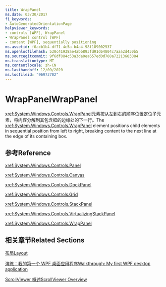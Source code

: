 ```yaml
---
title: WrapPanel
ms.date: 03/30/2017
f1_keywords:
- AutoGeneratedOrientationPage
helpviewer_keywords:
- controls [WPF], WrapPanel
- WrapPanel control [WPF]
- content [WPF], sequentially positioning
ms.assetid: f0acb1b4-df71-4c5a-b4a4-98f189002537
ms.openlocfilehash: 530c41938ae4abb893fd91d64804c7aaa2d430b5
ms.sourcegitcommit: 9f6df084c53a3da0ea657ed0d708a72213683084
ms.translationtype: MT
ms.contentlocale: zh-CN
ms.lasthandoff: 12/09/2020
ms.locfileid: "96973702"
---
```

# <a name="wrappanel"></a><span data-ttu-id="89646-102">WrapPanel</span><span class="sxs-lookup"><span data-stu-id="89646-102">WrapPanel</span></span>
<span data-ttu-id="89646-103"><xref:System.Windows.Controls.WrapPanel>元素按从左到右的顺序位置定位子元素，将内容分解到其包含框的边缘处的下一行。</span><span class="sxs-lookup"><span data-stu-id="89646-103">The <xref:System.Windows.Controls.WrapPanel> element positions child elements in sequential position from left to right, breaking content to the next line at the edge of its containing box.</span></span>  
  
## <a name="reference"></a><span data-ttu-id="89646-104">参考</span><span class="sxs-lookup"><span data-stu-id="89646-104">Reference</span></span>  
 <xref:System.Windows.Controls.Panel>  
  
 <xref:System.Windows.Controls.Canvas>  
  
 <xref:System.Windows.Controls.DockPanel>  
  
 <xref:System.Windows.Controls.Grid>  
  
 <xref:System.Windows.Controls.StackPanel>  
  
 <xref:System.Windows.Controls.VirtualizingStackPanel>  
  
 <xref:System.Windows.Controls.WrapPanel>  
  
## <a name="related-sections"></a><span data-ttu-id="89646-105">相关章节</span><span class="sxs-lookup"><span data-stu-id="89646-105">Related Sections</span></span>  
 [<span data-ttu-id="89646-106">布局</span><span class="sxs-lookup"><span data-stu-id="89646-106">Layout</span></span>](../advanced/layout.md)  
  
 [<span data-ttu-id="89646-107">演练：我的第一个 WPF 桌面应用程序</span><span class="sxs-lookup"><span data-stu-id="89646-107">Walkthrough: My first WPF desktop application</span></span>](../getting-started/walkthrough-my-first-wpf-desktop-application.md)  
  
 [<span data-ttu-id="89646-108">ScrollViewer 概述</span><span class="sxs-lookup"><span data-stu-id="89646-108">ScrollViewer Overview</span></span>](scrollviewer-overview.md)
